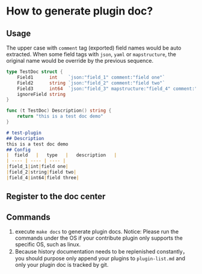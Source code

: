 # How to generate plugin doc?

## Usage

The upper case with `comment` tag (exported) field names would be auto extracted. When some field tags with `json`, `yaml`
or `mapstructure`, the original name would be override by the previous sequence.

``` go
type TestDoc struct {
	Field1      int    `json:"field_1" comment:"field one"`
	Field2      string `json:"field_2" comment:"field two"`
	Field3      int64  `json:"field_3" mapstructure:"field_4" comment:"field three"`
	ignoreField string
}

func (t TestDoc) Description() string {
	return "this is a test doc demo"
}
```

``` markdown
# test-plugin
## Description
this is a test doc demo
## Config
|  field   |   type   |   description   |
| ---- | ---- | ---- |
|field_1|int|field one|
|field_2|string|field two|
|field_4|int64|field three|
```



## Register to the doc center


## Commands

1. execute `make docs` to generate plugin docs. Notice: Please run the commands under the OS if your contribute plugin
   only supports the specific OS, such as linux.
2. Because history documentation needs to be replenished constantly，you should purpose only append your plugins to `plugin-list.md` and only your plugin doc is tracked by git.


